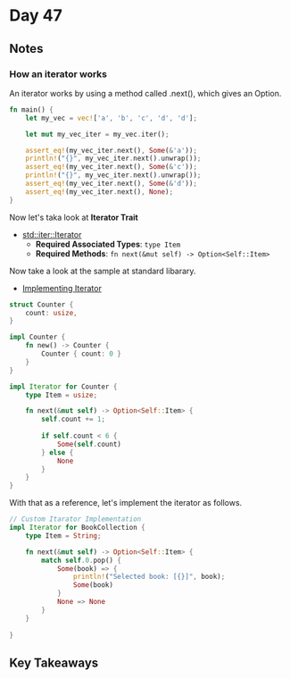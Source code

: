 # Day 47

## Notes

### How an iterator works

An iterator works by using a method called .next(), which gives an Option.

```rust
fn main() {
    let my_vec = vec!['a', 'b', 'c', 'd', 'd'];

    let mut my_vec_iter = my_vec.iter();

    assert_eq!(my_vec_iter.next(), Some(&'a'));
    println!("{}", my_vec_iter.next().unwrap());
    assert_eq!(my_vec_iter.next(), Some(&'c'));
    println!("{}", my_vec_iter.next().unwrap());
    assert_eq!(my_vec_iter.next(), Some(&'d'));
    assert_eq!(my_vec_iter.next(), None);
}
```

Now let's taka look at **Iterator Trait**

- [std::iter::Iterator](https://doc.rust-lang.org/std/iter/trait.Iterator.html)
  - **Required Associated Types**: `type Item`
  - **Required Methods**: `fn next(&mut self) -> Option<Self::Item>`

Now take a look at the sample at standard libarary.

- [Implementing Iterator](https://doc.rust-lang.org/std/iter/index.html#implementing-iterator)

```rust
struct Counter {
    count: usize,
}

impl Counter {
    fn new() -> Counter {
        Counter { count: 0 }
    }
}

impl Iterator for Counter {
    type Item = usize;

    fn next(&mut self) -> Option<Self::Item> {
        self.count += 1;
        
        if self.count < 6 {
            Some(self.count)
        } else {
            None
        }
    }
}
```

With that as a reference, let's implement the iterator as follows.

```rust
// Custom Itarator Implementation
impl Iterator for BookCollection {
    type Item = String;

    fn next(&mut self) -> Option<Self::Item> {
        match self.0.pop() {
            Some(book) => {
                println!("Selected book: [{}]", book);
                Some(book)
            }
            None => None
        }
    }
    
}
```

## Key Takeaways
